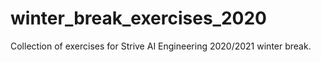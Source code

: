 # winter_break_exercises_2020

Collection of exercises for Strive AI Engineering 2020/2021 winter break.

